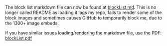 The block list markdown file can now be found at [blockList.md](./blockList.md). This is no longer called README as loading it lags my repo, fails to render some of the block images and sometimes causes GitHub to temporarily block me, due to the 1300+ image embeds.

If you have similar issues loading/rendering the markdown file, use the PDF: [blockList.pdf](./blockList.pdf)